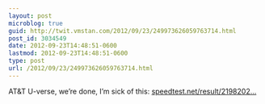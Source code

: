 ```yaml
---
layout: post
microblog: true
guid: http://twit.vmstan.com/2012/09/23/249973626059763714.html
post_id: 3034549
date: 2012-09-23T14:48:51-0600
lastmod: 2012-09-23T14:48:51-0600
type: post
url: /2012/09/23/249973626059763714.html
---
```

AT&amp;T U-verse, we’re done, I’m sick of this: <a href="http://www.speedtest.net/result/2198202788.png">speedtest.net/result/2198202…</a>
